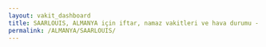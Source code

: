 ```yaml
---
layout: vakit_dashboard
title: SAARLOUIS, ALMANYA için iftar, namaz vakitleri ve hava durumu - ilçe/eyalet seç
permalink: /ALMANYA/SAARLOUIS/
---
```


<script type="text/javascript">
  var GLOBAL_COUNTRY = 'ALMANYA';
  var GLOBAL_CITY = 'SAARLOUIS';
  var GLOBAL_STATE = '';
  var lat = 72;
  var lon = 21;
</script>
